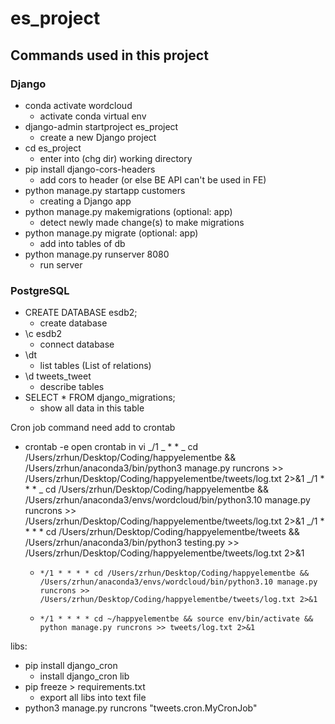 # es_project

## Commands used in this project

### Django

- conda activate wordcloud
  - activate conda virtual env
- django-admin startproject es_project
  - create a new Django project
- cd es_project
  - enter into (chg dir) working directory
- pip install django-cors-headers
  - add cors to header (or else BE API can't be used in FE)
- python manage.py startapp customers
  - creating a Django app
- python manage.py makemigrations (optional: app)
  - detect newly made change(s) to make migrations
- python manage.py migrate (optional: app)
  - add into tables of db
- python manage.py runserver 8080
  - run server

### PostgreSQL

- CREATE DATABASE esdb2;
  - create database
- \c esdb2
  - connect database
- \dt
  - list tables (List of relations)
- \d tweets_tweet
  - describe tables
- SELECT \* FROM django_migrations;
  - show all data in this table

Cron job command need add to crontab

- crontab -e
  open crontab in vi
  _/1 _ \* \* _ cd /Users/zrhun/Desktop/Coding/happyelementbe && /Users/zrhun/anaconda3/bin/python3 manage.py runcrons >> /Users/zrhun/Desktop/Coding/happyelementbe/tweets/log.txt 2>&1
  _/1 \* \* \* _ cd /Users/zrhun/Desktop/Coding/happyelementbe && /Users/zrhun/anaconda3/envs/wordcloud/bin/python3.10 manage.py runcrons >> /Users/zrhun/Desktop/Coding/happyelementbe/tweets/log.txt 2>&1
  _/1 \* \* \* \* cd /Users/zrhun/Desktop/Coding/happyelementbe/tweets && /Users/zrhun/anaconda3/bin/python3 testing.py >> /Users/zrhun/Desktop/Coding/happyelementbe/tweets/log.txt 2>&1

  - `*/1 * * * * cd /Users/zrhun/Desktop/Coding/happyelementbe && /Users/zrhun/anaconda3/envs/wordcloud/bin/python3.10 manage.py runcrons >> /Users/zrhun/Desktop/Coding/happyelementbe/tweets/log.txt 2>&1`

  - `*/1 * * * * cd ~/happyelementbe && source env/bin/activate && python manage.py runcrons >> tweets/log.txt 2>&1`

libs:

- pip install django_cron
  - install django_cron lib
- pip freeze > requirements.txt
  - export all libs into text file
- python3 manage.py runcrons "tweets.cron.MyCronJob"
